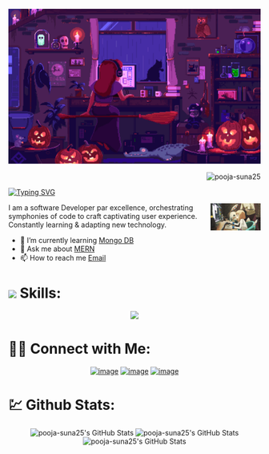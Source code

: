 ![MasterHead](/GIFS/Cover.gif)

<p align="right"> <img height="25px" src="https://komarev.com/ghpvc/?username=pooja-suna25&label=Profile%20views&color=E4026E&style=flat" alt="pooja-suna25" /> </p>

[![Typing SVG](https://readme-typing-svg.demolab.com?font=Fira+Code&weight=100&size=24&duration=1000&pause=1000&color=F6005D&random=false&width=435&lines=Hi+%F0%9F%91%8B%2C+I'm+Pooja+Suna;A+Passionate+Full-Stack+Developer)](https://git.io/typing-svg)

<img src="/GIFS/Cover1.gif" align="right" width="100" >
I am a software Developer par excellence, orchestrating symphonies of code to craft captivating user experience. Constantly learning & adapting new technology.


- 🌱 I’m currently learning [Mongo DB]()
- 💬 Ask me about [MERN]()
- 📫 How to reach me [Email](mailto:poojasuna.2001@gmail.com)


<h1 align="left"> <img src="https://media2.giphy.com/media/QssGEmpkyEOhBCb7e1/giphy.gif?cid=ecf05e47a0n3gi1bfqntqmob8g9aid1oyj2wr3ds3mg700bl&rid=giphy.gif" width="25">  Skills:</h1>

<p align="center">
  <a href="https://skillicons.dev">
    <img src="https://skillicons.dev/icons?i=html,css,js,express,java,mongodb,mysql,nodejs,react" />
  </a>
</p>

#  🤝🏻&nbsp;Connect with Me:

<div align="center" >

[![image](https://img.shields.io/badge/LinkedIn-0077B5?style=for-the-badge&logo=linkedin&logoColor=white)](https://www.linkedin.com/in/pooja-suna-83a311222)
[![image](https://img.shields.io/badge/Instagram-E4405F?style=for-the-badge&logo=instagram&logoColor=white)](https://www.instagram.com/poojasunaa)
[![image](https://img.shields.io/badge/Gmail-D14836?style=for-the-badge&logo=gmail&logoColor=white)](mailto:poojasuna.2001@gmail.com) 
</div>

#  💹 Github Stats:

<div align="center"  >
<img src="https://github-readme-stats.vercel.app/api?username=pooja-suna25&theme=radical&show_icons=true&hide_border=true&count_private=true" alt="pooja-suna25's GitHub Stats" width="400" />
<img src="https://github-readme-streak-stats.herokuapp.com/?user=pooja-suna25&theme=radical&hide_border=true" alt="pooja-suna25's GitHub Stats" width="420" />
<img src="https://github-readme-stats.vercel.app/api/top-langs/?username=pooja-suna25&theme=radical&show_icons=true&hide_border=true&layout=compact" alt="pooja-suna25's GitHub Stats" width="355" />

</div>



